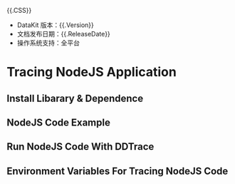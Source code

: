 {{.CSS}}

- DataKit 版本：{{.Version}}
- 文档发布日期：{{.ReleaseDate}}
- 操作系统支持：全平台

# Tracing NodeJS Application

## Install Libarary & Dependence

## NodeJS Code Example

## Run NodeJS Code With DDTrace

## Environment Variables For Tracing NodeJS Code
